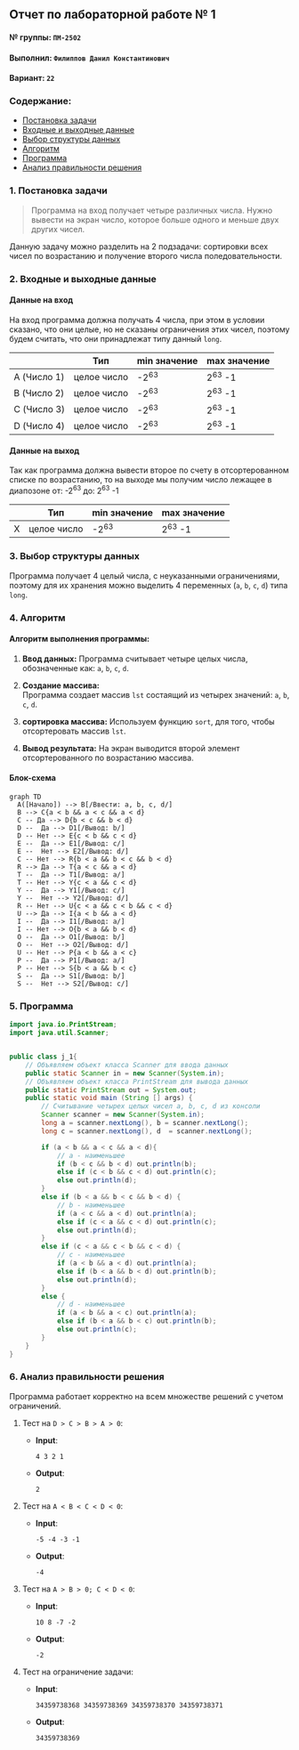 ## Отчет по лабораторной работе № 1

#### № группы: `ПМ-2502`

#### Выполнил: `Филиппов Данил Константинович`

#### Вариант: `22`

### Cодержание:

- [Постановка задачи](#1-постановка-задачи)
- [Входные и выходные данные](#2-входные-и-выходные-данные)
- [Выбор структуры данных](#3-выбор-структуры-данных)
- [Алгоритм](#4-алгоритм)
- [Программа](#5-программа)
- [Анализ правильности решения](#6-анализ-правильности-решения)

### 1. Постановка задачи

> Программа на вход получает четыре различных числа. Нужно вывести на
> экран число, которое больше одного и меньше двух других чисел.

Данную задачу можно разделить на 2 подзадачи: сортировки всех чисел по возрастанию и получение второго числа поледовательности.

### 2. Входные и выходные данные

#### Данные на вход

На вход программа должна получать 4 числа, при этом в условии сказано, что они целые,
но не сказаны ограничения этих чисел, поэтому будем считать, что они принадлежат типу данный `long`.

|             | Тип                | min значение    |   max значение    |
|-------------|--------------------|-----------------|-------------------|
| A (Число 1) |     целое число    | -2<sup>63</sup> | 2<sup>63</sup> -1 |
| B (Число 2) |     целое число    | -2<sup>63</sup> | 2<sup>63</sup> -1 |
| C (Число 3) |     целое число    | -2<sup>63</sup> | 2<sup>63</sup> -1 |
| D (Число 4) |     целое число    | -2<sup>63</sup> | 2<sup>63</sup> -1 |

#### Данные на выход

Так как программа должна вывести второе по счету в отсортерованном списке по возрастанию,
то на выходе мы получим число лежащее в диапозоне от: -2<sup>63</sup> до: 2<sup>63</sup> -1

|             | Тип                | min значение    |   max значение    |
|-------------|--------------------|-----------------|-------------------|
|      X      |     целое число    | -2<sup>63</sup> | 2<sup>63</sup> -1 |

### 3. Выбор структуры данных

Программа получает 4 целый числа, с неуказанными ограничениями, поэтому для их
хранения можно выделить 4 переменных (`a`, `b`, `c`, `d`) типа `long`.

### 4. Алгоритм

#### Алгоритм выполнения программы:

1. **Ввод данных:**
  Программа считывает четыре целых числа, обозначенные как: `a`, `b`, `c`, `d`.

2. **Создание массива:**  
  Программа создает массив `lst` состаящий из четырех значений: `a`, `b`, `c`, `d`.

3. **сортировка массива:**
   Используем функцию `sort`, для того, чтобы отсортеровать массив `lst`.

4. **Вывод результата:**
   На экран выводится второй элемент отсортерованного по возрастанию массива.

#### Блок-схема

```mermaid
graph TD
  A([Начало]) --> B[/Ввести: a, b, c, d/]
  B --> C{a < b && a < c && a < d}
  C -- Да --> D{b < c && b < d}
  D --  Да --> D1[/Вывод: b/]
  D -- Нет --> E{c < b && c < d}
  E --  Да --> E1[/Вывод: c/]
  E --  Нет --> E2[/Вывод: d/]
  C -- Нет --> R{b < a && b < c && b < d}
  R --> Да --> T{a < c && a < d}
  T --  Да --> T1[/Вывод: a/]
  T -- Нет --> Y{c < a && c < d}
  Y --  Да --> Y1[/Вывод: c/]
  Y --  Нет --> Y2[/Вывод: d/]
  R -- Нет --> U{c < a && c < b && c < d}
  U --> Да --> I{a < b && a < d}
  I --  Да --> I1[/Вывод: a/]
  I -- Нет --> O{b < a && b < d}
  O --  Да --> O1[/Вывод: b/]
  O --  Нет --> O2[/Вывод: d/]
  U -- Нет --> P{a < b && a < c}
  P --  Да --> P1[/Вывод: a/]
  P -- Нет --> S{b < a && b < c}
  S --  Да --> S1[/Вывод: b/]
  S --  Нет --> S2[/Вывод: c/]
```

### 5. Программа

```java
import java.io.PrintStream;
import java.util.Scanner;


public class j_1{
    // Объявляем объект класса Scanner для ввода данных
    public static Scanner in = new Scanner(System.in);
    // Объявляем объект класса PrintStream для вывода данных
    public static PrintStream out = System.out;
    public static void main (String [] args) {
        // Считывание четырех целых чисел a, b, c, d из консоли
        Scanner scanner = new Scanner(System.in);
        long a = scanner.nextLong(), b = scanner.nextLong();
        long c = scanner.nextLong(), d  = scanner.nextLong();

        if (a < b && a < c && a < d){
            // a - наименьшее
            if (b < c && b < d) out.println(b);
            else if (c < b && c < d) out.println(c);
            else out.println(d);
        }
        else if (b < a && b < c && b < d) {
            // b - наименьшее
            if (a < c && a < d) out.println(a);
            else if (c < a && c < d) out.println(c);
            else out.println(d);
        }
        else if (c < a && c < b && c < d) {
            // c - наименьшее
            if (a < b && a < d) out.println(a);
            else if (b < a && b < d) out.println(b);
            else out.println(d);
        }
        else {
            // d - наименьшее
            if (a < b && a < c) out.println(a);
            else if (b < a && b < c) out.println(b);
            else out.println(c);
        }
    }
}
```

### 6. Анализ правильности решения

Программа работает корректно на всем множестве решений с учетом ограничений.

1. Тест на `D > C > B > A > 0`:

    - **Input**:
        ```
        4 3 2 1
        ```

    - **Output**:
        ```
        2
        ```
        
2. Тест на `A < B < C < D < 0`:

    - **Input**:
        ```
        -5 -4 -3 -1
        ```

    - **Output**:
        ```
        -4
        ```

3. Тест на `A > B > 0; C < D < 0`:

    - **Input**:
        ```
        10 8 -7 -2
        ```

    - **Output**:
        ```
        -2
        ```
  
4. Тест на ограничение задачи:

    - **Input**:
        ```
        34359738368 34359738369 34359738370 34359738371
        ```

    - **Output**:
        ```
        34359738369
        ```
